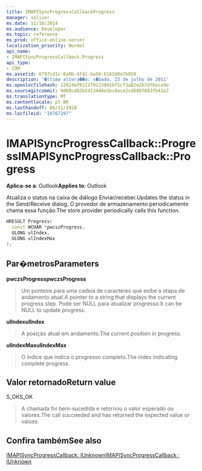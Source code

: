 ```yaml
---
title: IMAPISyncProgressCallbackProgress
manager: soliver
ms.date: 11/16/2014
ms.audience: Developer
ms.topic: reference
ms.prod: office-online-server
localization_priority: Normal
api_name:
- IMAPISyncProgressCallback.Progress
api_type:
- COM
ms.assetid: 6797cd1c-8a0b-4f42-ba56-6162d8e7b058
description: '�ltima altera��o: s�bado, 23 de julho de 2011'
ms.openlocfilehash: 12624ef6212f9113041bf5cf3a82e2b7df6eca9e
ms.sourcegitcommit: 9d60cd82b5413446e5bc8ace2cd689f683fb41a7
ms.translationtype: MT
ms.contentlocale: pt-BR
ms.lasthandoff: 06/11/2018
ms.locfileid: "19767297"
---
```

# <a name="imapisyncprogresscallbackprogress"></a><span data-ttu-id="c72e3-103">IMAPISyncProgressCallback::Progress</span><span class="sxs-lookup"><span data-stu-id="c72e3-103">IMAPISyncProgressCallback::Progress</span></span>

  
  
<span data-ttu-id="c72e3-104">**Aplica-se a**: Outlook</span><span class="sxs-lookup"><span data-stu-id="c72e3-104">**Applies to**: Outlook</span></span> 
  
<span data-ttu-id="c72e3-105">Atualiza o status na caixa de diálogo Enviar/receber.</span><span class="sxs-lookup"><span data-stu-id="c72e3-105">Updates the status in the Send/Receive dialog.</span></span> <span data-ttu-id="c72e3-106">O provedor de armazenamento periodicamente chama essa função.</span><span class="sxs-lookup"><span data-stu-id="c72e3-106">The store provider periodically calls this function.</span></span>
  
```cpp
HRESULT Progress(
  const WCHAR *pwcszProgress, 
  ULONG ulIndex, 
  ULONG ulIndexMax
);
```

## <a name="parameters"></a><span data-ttu-id="c72e3-107">Par�metros</span><span class="sxs-lookup"><span data-stu-id="c72e3-107">Parameters</span></span>

 <span data-ttu-id="c72e3-108">**pwczsProgress**</span><span class="sxs-lookup"><span data-stu-id="c72e3-108">**pwczsProgress**</span></span>
  
> <span data-ttu-id="c72e3-109">Um ponteiro para uma cadeia de caracteres que exibe a etapa de andamento atual.</span><span class="sxs-lookup"><span data-stu-id="c72e3-109">A pointer to a string that displays the current progress step.</span></span> <span data-ttu-id="c72e3-110">Pode ser NULL para atualizar progresso.</span><span class="sxs-lookup"><span data-stu-id="c72e3-110">It can be NULL to update progress.</span></span>
    
 <span data-ttu-id="c72e3-111">**ulIndex**</span><span class="sxs-lookup"><span data-stu-id="c72e3-111">**ulIndex**</span></span>
  
> <span data-ttu-id="c72e3-112">A posição atual em andamento.</span><span class="sxs-lookup"><span data-stu-id="c72e3-112">The current position in progress.</span></span>
    
 <span data-ttu-id="c72e3-113">**ulIndexMax**</span><span class="sxs-lookup"><span data-stu-id="c72e3-113">**ulIndexMax**</span></span>
  
> <span data-ttu-id="c72e3-114">O índice que indica o progresso completo.</span><span class="sxs-lookup"><span data-stu-id="c72e3-114">The index indicating complete progress.</span></span>
    
## <a name="return-value"></a><span data-ttu-id="c72e3-115">Valor retornado</span><span class="sxs-lookup"><span data-stu-id="c72e3-115">Return value</span></span>

<span data-ttu-id="c72e3-116">S_OK</span><span class="sxs-lookup"><span data-stu-id="c72e3-116">S_OK</span></span> 
  
> <span data-ttu-id="c72e3-117">A chamada foi bem-sucedida e retornou o valor esperado ou valores.</span><span class="sxs-lookup"><span data-stu-id="c72e3-117">The call succeeded and has returned the expected value or values.</span></span>
    
## <a name="see-also"></a><span data-ttu-id="c72e3-118">Confira também</span><span class="sxs-lookup"><span data-stu-id="c72e3-118">See also</span></span>



[<span data-ttu-id="c72e3-119">IMAPISyncProgressCallback: IUnknown</span><span class="sxs-lookup"><span data-stu-id="c72e3-119">IMAPISyncProgressCallback : IUnknown</span></span>](imapisyncprogresscallbackiunknown.md)

